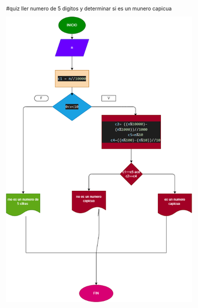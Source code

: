 #quiz ller numero de 5 digitos y determinar si es un munero capicua

![Diagrama de flujo](diagrama.png "diagrama de flujo")
